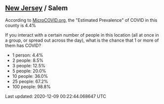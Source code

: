 
## [New Jersey](/united-states/new-jersey) / Salem

According to [MicroCOVID.org](http://microcovid.org),
the "Estimated Prevalence" of COVID in this county is 4.4%

If you interact with a certain number of people in this location
(all at once in a group, or spread out across the day), what is the chance that
1 or more of them has COVID?

- 1 person: 4.4%
- 2 people: 8.5%
- 3 people: 12.5%
- 5 people: 20.0%
- 10 people: 36.0%
- 25 people: 67.2%
- 100 people: 98.8%

Last updated: 2020-12-09 00:22:44.068647 UTC
